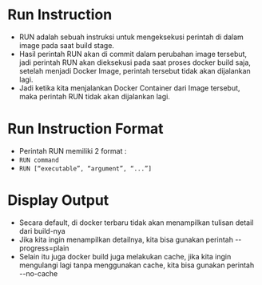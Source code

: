# Run Instruction

- RUN adalah sebuah instruksi untuk mengeksekusi perintah di dalam image pada saat build stage. 
- Hasil perintah RUN akan di commit dalam perubahan image tersebut, jadi perintah RUN akan dieksekusi pada saat proses docker build saja, setelah menjadi Docker Image, perintah tersebut tidak akan dijalankan lagi.  
- Jadi ketika kita menjalankan Docker Container dari Image tersebut, maka perintah RUN tidak akan dijalankan lagi. 

# Run Instruction Format

- Perintah RUN memiliki 2 format :
- `RUN command` 
- `RUN [“executable”, “argument”, “...”]` 

# Display Output

- Secara default, di docker terbaru tidak akan menampilkan tulisan detail dari build-nya
- Jika kita ingin menampilkan detailnya, kita bisa gunakan perintah --progress=plain 
- Selain itu juga docker build juga melakukan cache, jika kita ingin mengulangi lagi tanpa menggunakan cache, kita bisa gunakan perintah --no-cache 